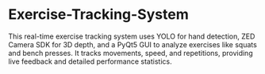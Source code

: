 # Exercise-Tracking-System
This real-time exercise tracking system uses YOLO for hand detection, ZED Camera SDK for 3D depth, and a PyQt5 GUI to analyze exercises like squats and bench presses. It tracks movements, speed, and repetitions, providing live feedback and detailed performance statistics.
